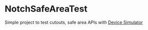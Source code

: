 # NotchSafeAreaTest
 Simple project to test cutouts, safe area APIs with [Device Simulator](https://docs.unity3d.com/Packages/com.unity.device-simulator@latest)
 

